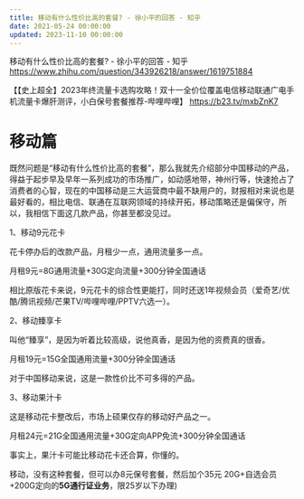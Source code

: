 ```yaml
---
title: 移动有什么性价比高的套餐? - 徐小平的回答 - 知乎
date: 2021-05-24 00:00:00
updated: 2023-11-10 00:00:00
---
```


移动有什么性价比高的套餐? - 徐小平的回答 - 知乎
https://www.zhihu.com/question/343926218/answer/1619751884

【【史上超全】2023年终流量卡选购攻略！双十一全价位覆盖电信移动联通广电手机流量卡爆肝测评，小白保号套餐推荐-哔哩哔哩】 https://b23.tv/mxbZnK7

# 移动篇

既然问题是“移动有什么性价比高的套餐”，那么我就先介绍部分中国移动的产品，得益于起步早及早年一系列成功的市场推广，如动感地带，神州行等，快速抢占了消费者的心智，现在的中国移动是三大运营商中最不缺用户的，财报相对来说也是最好看的，相比电信、联通在互联网领域的持续开拓，移动策略还是偏保守，所以，我相信下面这几款产品，你甚至都没见过。

1、移动9元花卡

花卡停办后的改款产品，月租少一点，通用流量多一点。

月租9元=8G通用流量+30G定向流量+300分钟全国通话

相比原版花卡来说，9元花卡的综合性更能打，同时还送1年视频会员（爱奇艺/优酷/腾讯视频/芒果TV/哔哩哔哩/PPTV六选一）。

2、移动臻享卡

叫他“臻享”，是因为听着比较高级，说他真香，是因为他的资费真的很香。

月租19元=15G全国通用流量+300分钟全国通话

对于中国移动来说，这是一款性价比不可多得的产品。

3、移动果汁卡

这是移动花卡整改后，市场上硕果仅存的移动好产品之一。

月租24元=21G全国通用流量+30G定向APP免流+300分钟全国通话

事实上，果汁卡可能比移动花卡还合算，你懂的。

移动，没有这种套餐，但可以办8元保号套餐，然后加个35元 20G+自选会员+200G定向的**5G通行证业务**，限25岁以下办理)

